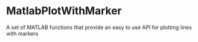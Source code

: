 MatlabPlotWithMarker
====================

A set of MATLAB functions that provide an easy to use API for plotting lines with markers
